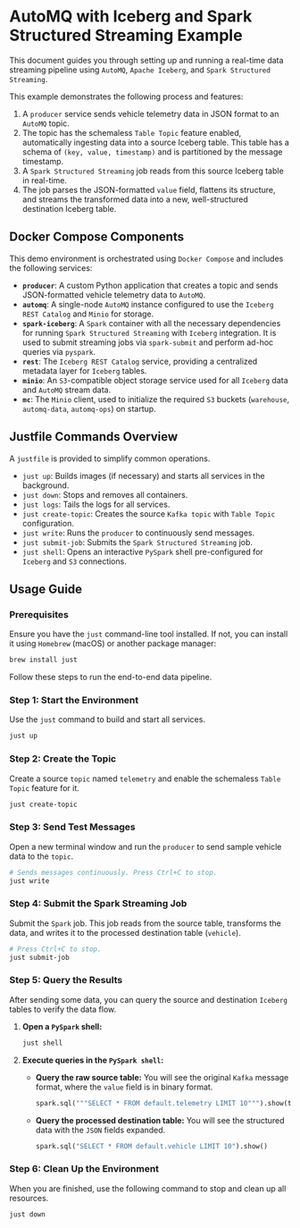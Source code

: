 # AutoMQ with Iceberg and Spark Structured Streaming Example

This document guides you through setting up and running a real-time data streaming pipeline using `AutoMQ`, `Apache Iceberg`, and `Spark Structured Streaming`.

This example demonstrates the following process and features:
1.  A `producer` service sends vehicle telemetry data in JSON format to an `AutoMQ` topic.
2.  The topic has the schemaless `Table Topic` feature enabled, automatically ingesting data into a source Iceberg table. This table has a schema of `(key, value, timestamp)` and is partitioned by the message timestamp.
3.  A `Spark Structured Streaming` job reads from this source Iceberg table in real-time.
4.  The job parses the JSON-formatted `value` field, flattens its structure, and streams the transformed data into a new, well-structured destination Iceberg table.

## Docker Compose Components

This demo environment is orchestrated using `Docker Compose` and includes the following services:

*   **`producer`**: A custom Python application that creates a topic and sends JSON-formatted vehicle telemetry data to `AutoMQ`.
*   **`automq`**: A single-node `AutoMQ` instance configured to use the `Iceberg REST Catalog` and `Minio` for storage.
*   **`spark-iceberg`**: A `Spark` container with all the necessary dependencies for running `Spark Structured Streaming` with `Iceberg` integration. It is used to submit streaming jobs via `spark-submit` and perform ad-hoc queries via `pyspark`.
*   **`rest`**: The `Iceberg REST Catalog` service, providing a centralized metadata layer for `Iceberg` tables.
*   **`minio`**: An `S3`-compatible object storage service used for all `Iceberg` data and `AutoMQ` stream data.
*   **`mc`**: The `Minio` client, used to initialize the required `S3` buckets (`warehouse`, `automq-data`, `automq-ops`) on startup.

## Justfile Commands Overview

A `justfile` is provided to simplify common operations.

*   `just up`: Builds images (if necessary) and starts all services in the background.
*   `just down`: Stops and removes all containers.
*   `just logs`: Tails the logs for all services.
*   `just create-topic`: Creates the source `Kafka topic` with `Table Topic` configuration.
*   `just write`: Runs the `producer` to continuously send messages.
*   `just submit-job`: Submits the `Spark Structured Streaming` job.
*   `just shell`: Opens an interactive `PySpark` shell pre-configured for `Iceberg` and `S3` connections.

## Usage Guide

### Prerequisites

Ensure you have the `just` command-line tool installed. If not, you can install it using `Homebrew` (macOS) or another package manager:
```sh
brew install just
```

Follow these steps to run the end-to-end data pipeline.

### Step 1: Start the Environment

Use the `just` command to build and start all services.

```sh
just up
```

### Step 2: Create the Topic

Create a source `topic` named `telemetry` and enable the schemaless `Table Topic` feature for it.

```sh
just create-topic
```

### Step 3: Send Test Messages

Open a new terminal window and run the `producer` to send sample vehicle data to the `topic`.

```sh
# Sends messages continuously. Press Ctrl+C to stop.
just write
```

### Step 4: Submit the Spark Streaming Job

Submit the `Spark` job. This job reads from the source table, transforms the data, and writes it to the processed destination table (`vehicle`).

```sh
# Press Ctrl+C to stop.
just submit-job
```

### Step 5: Query the Results

After sending some data, you can query the source and destination `Iceberg` tables to verify the data flow.

1.  **Open a `PySpark` shell:**
    ```sh
    just shell
    ```

2.  **Execute queries in the `PySpark shell`:**

    *   **Query the raw source table:**
        You will see the original `Kafka` message format, where the `value` field is in binary format.
        ```python
        spark.sql("""SELECT * FROM default.telemetry LIMIT 10""").show(truncate=False)
        ```

    *   **Query the processed destination table:**
        You will see the structured data with the `JSON` fields expanded.
        ```python
        spark.sql("SELECT * FROM default.vehicle LIMIT 10").show()
        ```

### Step 6: Clean Up the Environment

When you are finished, use the following command to stop and clean up all resources.

```sh
just down
```


